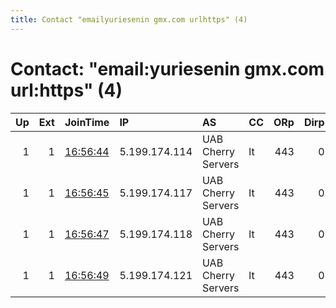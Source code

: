 ```yaml
---
title: Contact "emailyuriesenin gmx.com urlhttps" (4)
---
```


# Contact: "email:yuriesenin gmx.com url:https" (4)

|   Up |   Ext | JoinTime                                                                                              | IP            | AS                 | CC   |   ORp |   Dirp | OS    | Version   | Nickname   |   eFamMembers |
|-----:|------:|:------------------------------------------------------------------------------------------------------|:--------------|:-------------------|:-----|------:|-------:|:------|:----------|:-----------|--------------:|
|    1 |     1 | [16:56:44](https://nusenu.github.io/OrNetStats/w/relay/B2E0E032BEE77CE52246336B1C3FEBC55C9B84FF.html) | 5.199.174.114 | UAB Cherry Servers | lt   |   443 |      0 | Linux | 0.4.7.10  | speedy     |             4 |
|    1 |     1 | [16:56:45](https://nusenu.github.io/OrNetStats/w/relay/601FBE873F8D290EF18339CACC935C43EE85D6A8.html) | 5.199.174.117 | UAB Cherry Servers | lt   |   443 |      0 | Linux | 0.4.7.10  | speedy     |             4 |
|    1 |     1 | [16:56:47](https://nusenu.github.io/OrNetStats/w/relay/EA6AE19F65078EFB7BE799564041FB4F9DCF6E4E.html) | 5.199.174.118 | UAB Cherry Servers | lt   |   443 |      0 | Linux | 0.4.7.10  | speedy     |             4 |
|    1 |     1 | [16:56:49](https://nusenu.github.io/OrNetStats/w/relay/3B868A37E6F0640DF7111814D5513FB53CEEDF7C.html) | 5.199.174.121 | UAB Cherry Servers | lt   |   443 |      0 | Linux | 0.4.7.10  | speedy     |             4 |
